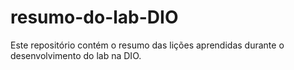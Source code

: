 # resumo-do-lab-DIO
Este repositório contém o resumo das lições aprendidas durante o desenvolvimento do lab na DIO.

